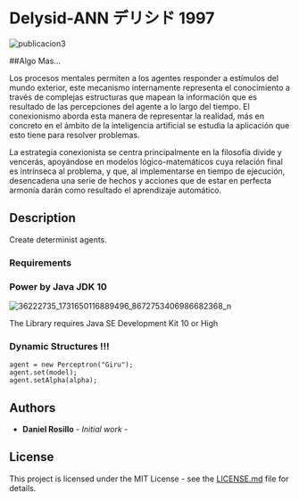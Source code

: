 # Delysid-ANN デリシド 1997

![publicacion3](https://user-images.githubusercontent.com/23446483/46239966-043d3200-c366-11e8-844a-49954c053228.jpg)

##Algo Mas...

Los procesos mentales permiten a los agentes responder a estímulos del mundo exterior, este mecanismo internamente representa el conocimiento a través de complejas estructuras que mapean la información que es resultado de las percepciones del agente a lo largo del tiempo. El conexionismo aborda esta manera de representar la realidad, más en concreto en el ámbito de la inteligencia artificial se estudia la aplicación que esto tiene para resolver problemas.

La estrategia conexionista se centra principalmente en la filosofía divide y vencerás, apoyándose en modelos lógico-matemáticos cuya relación final es intrínseca al problema, y que, al implementarse en tiempo de ejecución, desencadena una serie de hechos y acciones que de estar en perfecta armonía darán como resultado el aprendizaje automático.




## Description

Create determinist agents.

### Requirements

### Power by Java JDK 10
![36222735_1731650116889496_8672753406986682368_n](https://user-images.githubusercontent.com/23446483/41886236-26f7ba94-78c1-11e8-963a-cae5eccb6394.jpg)

The Library requires Java SE Development Kit 10 or High

### Dynamic Structures !!!

```
agent = new Perceptron("Giru");
agent.set(model);
agent.setAlpha(alpha);

```

## Authors

* **Daniel Rosillo** - *Initial work* -

## License

This project is licensed under the MIT License - see the [LICENSE.md](LICENSE.md) file for details.
